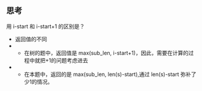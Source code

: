 ## 思考
用 i-start 和 i-start+1 的区别是？
+ 返回值的不同
+ + 在树的题中，返回值是 max(sub_len, i-start+1)，因此，需要在计算的过程中就把+1的问题考虑进去
+ + 在本题中，返回的是 max(sub_len, len(s)-start),通过 len(s)-start 弥补了少1的情况。


